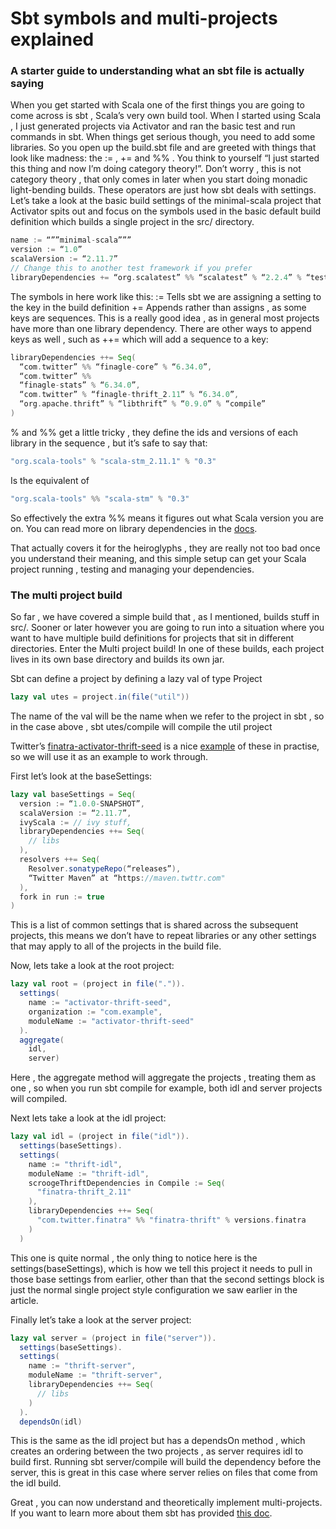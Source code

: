 # Sbt symbols and multi-projects explained
### A starter guide to understanding what an sbt file is actually saying

When you get started with Scala one of the first things you are going to come across is sbt , Scala’s very own build tool. 
When I started using Scala , I just generated projects via Activator and ran the basic test and run commands in sbt.
When things get serious though, you need to add some libraries. So you open up the build.sbt file and are greeted with things 
that look like madness: the := , += and %% . You think to yourself “I just started this thing and now I’m doing category theory!”. 
Don’t worry , this is not category theory , that only comes in later when you start doing monadic light-bending builds. 
These operators are just how sbt deals with settings. Let’s take a look at the basic build settings of the minimal-scala 
project that Activator spits out and focus on the symbols used in the basic default build definition which builds a single 
project in the src/ directory.

```scala
name := “””minimal-scala”””
version := “1.0”
scalaVersion := “2.11.7”
// Change this to another test framework if you prefer
libraryDependencies += “org.scalatest” %% “scalatest” % “2.2.4” % “test”
```

The symbols in here work like this:
:= Tells sbt we are assigning a setting to the key in the build definition
+= Appends rather than assigns , as some keys are sequences. This is a really good idea , as in general most projects have 
more than one library dependency. There are other ways to append keys as well , such as ++= which will add a sequence to a key:

```scala
libraryDependencies ++= Seq( 
  “com.twitter” %% “finagle-core” % “6.34.0”, 
  “com.twitter” %%  
  “finagle-stats” % “6.34.0”, 
  “com.twitter” % “finagle-thrift_2.11” % “6.34.0”, 
  “org.apache.thrift” % “libthrift” % “0.9.0” % “compile” 
)
```

% and %% get a little tricky , they define the ids and versions of each library in the sequence , but it’s safe to say that:

```scala
"org.scala-tools" % "scala-stm_2.11.1" % "0.3"
```

Is the equivalent of

```scala
"org.scala-tools" %% "scala-stm" % "0.3"
```

So effectively the extra %% means it figures out what Scala version you are on. You can read more on library dependencies in the [docs](http://www.scala-sbt.org/0.13/docs/Library-Dependencies.html).

That actually covers it for the heiroglyphs , they are really not too bad once you understand their meaning, and this simple setup can get your Scala project running , testing and managing your dependencies.

### The multi project build

So far , we have covered a simple build that , as I mentioned, builds stuff in src/. Sooner or later however you are going to run into a situation where you want to have multiple build definitions for projects that sit in different directories.
Enter the Multi project build! In one of these builds, each project lives in its own base directory and builds its own jar.

Sbt can define a project by defining a lazy val of type Project

```scala
lazy val utes = project.in(file("util"))
```

The name of the val will be the name when we refer to the project in sbt , so in the case above , sbt utes/compile will 
compile the util project

Twitter’s [finatra-activator-thrift-seed](https://github.com/twitter/finatra-activator-thrift-seed) is a nice [example](https://github.com/twitter/finatra-activator-thrift-seed/blob/master/build.sbt) of these in practise, so we will use it as an example to work 
through.

First let’s look at the baseSettings:

```scala
lazy val baseSettings = Seq(
  version := “1.0.0-SNAPSHOT”,
  scalaVersion := “2.11.7”,
  ivyScala := // ivy stuff,
  libraryDependencies ++= Seq(
    // libs
  ),
  resolvers ++= Seq(
    Resolver.sonatypeRepo(“releases”),
    “Twitter Maven” at “https://maven.twttr.com"
  ),
  fork in run := true
)
```

This is a list of common settings that is shared across the subsequent projects, this means we don’t have to repeat 
libraries or any other settings that may apply to all of the projects in the build file.

Now, lets take a look at the root project:

```scala
lazy val root = (project in file(".")).
  settings(
    name := "activator-thrift-seed",
    organization := "com.example",
    moduleName := "activator-thrift-seed"
  ).
  aggregate(
    idl,
    server)
```

Here , the aggregate method will aggregate the projects , treating them as one , so when you run sbt compile for example, 
both idl and server projects will compiled.

Next lets take a look at the idl project:

```scala
lazy val idl = (project in file("idl")).
  settings(baseSettings).
  settings(
    name := "thrift-idl",
    moduleName := "thrift-idl",
    scroogeThriftDependencies in Compile := Seq(
      "finatra-thrift_2.11"
    ),
    libraryDependencies ++= Seq(
      "com.twitter.finatra" %% "finatra-thrift" % versions.finatra
    )
  )
```

This one is quite normal , the only thing to notice here is the settings(baseSettings), which is how we tell this project 
it needs to pull in those base settings from earlier, other than that the second settings block is just the normal single 
project style configuration we saw earlier in the article.


Finally let’s take a look at the server project:

```scala
lazy val server = (project in file("server")).
  settings(baseSettings).
  settings(
    name := "thrift-server",
    moduleName := "thrift-server",
    libraryDependencies ++= Seq(
      // libs
    )
  ).
  dependsOn(idl)
```

This is the same as the idl project but has a dependsOn method , which creates an ordering between the two projects ,
as server requires idl to build first. Running sbt server/compile will build the dependency before the server, 
this is great in this case where server relies on files that come from the idl build.

Great , you can now understand and theoretically implement multi-projects.
If you want to learn more about them sbt has provided [this doc](http://www.scala-sbt.org/0.13/docs/Multi-Project.html).

